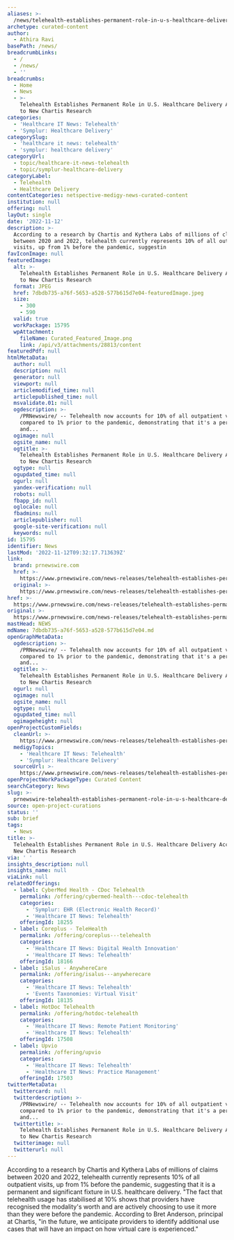```yaml
---
aliases: >-
  /news/telehealth-establishes-permanent-role-in-u-s-healthcare-delivery-according-to-new-chartis-research
archetype: curated-content
author:
  - Athira Ravi
basePath: /news/
breadcrumbLinks:
  - /
  - /news/
  - ''
breadcrumbs:
  - Home
  - News
  - >-
    Telehealth Establishes Permanent Role in U.S. Healthcare Delivery According
    to New Chartis Research
categories:
  - 'Healthcare IT News: Telehealth'
  - 'Symplur: Healthcare Delivery'
categorySlug:
  - 'healthcare it news: telehealth'
  - 'symplur: healthcare delivery'
categoryUrl:
  - topic/healthcare-it-news-telehealth
  - topic/symplur-healthcare-delivery
categoryLabel:
  - Telehealth
  - Healthcare Delivery
contentCategories: netspective-medigy-news-curated-content
institution: null
offering: null
layOut: single
date: '2022-11-12'
description: >-
  According to a research by Chartis and Kythera Labs of millions of claims
  between 2020 and 2022, telehealth currently represents 10% of all outpatient
  visits, up from 1% before the pandemic, suggestin
favIconImage: null
featuredImage:
  alt: >-
    Telehealth Establishes Permanent Role in U.S. Healthcare Delivery According
    to New Chartis Research
  format: JPEG
  href: 7dbdb735-a76f-5653-a528-577b615d7e04-featuredImage.jpeg
  size:
    - 300
    - 590
  valid: true
  workPackage: 15795
  wpAttachment:
    fileName: Curated_Featured_Image.png
    link: /api/v3/attachments/28813/content
featuredPdf: null
htmlMetaData:
  author: null
  description: null
  generator: null
  viewport: null
  articlemodified_time: null
  articlepublished_time: null
  msvalidate.01: null
  ogdescription: >-
    /PRNewswire/ -- Telehealth now accounts for 10% of all outpatient visits,
    compared to 1% prior to the pandemic, demonstrating that it's a permanent
    and...
  ogimage: null
  ogsite_name: null
  ogtitle: >-
    Telehealth Establishes Permanent Role in U.S. Healthcare Delivery According
    to New Chartis Research
  ogtype: null
  ogupdated_time: null
  ogurl: null
  yandex-verification: null
  robots: null
  fbapp_id: null
  oglocale: null
  fbadmins: null
  articlepublisher: null
  google-site-verification: null
  keywords: null
id: 15795
identifier: News
lastMod: '2022-11-12T09:32:17.713639Z'
link:
  brand: prnewswire.com
  href: >-
    https://www.prnewswire.com/news-releases/telehealth-establishes-permanent-role-in-us-healthcare-delivery-according-to-new-chartis-research-301670735.html
  original: >-
    https://www.prnewswire.com/news-releases/telehealth-establishes-permanent-role-in-us-healthcare-delivery-according-to-new-chartis-research-301670735.html
href: >-
  https://www.prnewswire.com/news-releases/telehealth-establishes-permanent-role-in-us-healthcare-delivery-according-to-new-chartis-research-301670735.html
original: >-
  https://www.prnewswire.com/news-releases/telehealth-establishes-permanent-role-in-us-healthcare-delivery-according-to-new-chartis-research-301670735.html
mastHead: NEWS
mdName: 7dbdb735-a76f-5653-a528-577b615d7e04.md
openGraphMetaData:
  ogdescription: >-
    /PRNewswire/ -- Telehealth now accounts for 10% of all outpatient visits,
    compared to 1% prior to the pandemic, demonstrating that it's a permanent
    and...
  ogtitle: >-
    Telehealth Establishes Permanent Role in U.S. Healthcare Delivery According
    to New Chartis Research
  ogurl: null
  ogimage: null
  ogsite_name: null
  ogtype: null
  ogupdated_time: null
  ogimageheight: null
openProjectCustomFields:
  cleanUrl: >-
    https://www.prnewswire.com/news-releases/telehealth-establishes-permanent-role-in-us-healthcare-delivery-according-to-new-chartis-research-301670735.html
  medigyTopics:
    - 'Healthcare IT News: Telehealth'
    - 'Symplur: Healthcare Delivery'
  sourceUrl: >-
    https://www.prnewswire.com/news-releases/telehealth-establishes-permanent-role-in-us-healthcare-delivery-according-to-new-chartis-research-301670735.html
openProjectWorkPackageType: Curated Content
searchCategory: News
slug: >-
  prnewswire-telehealth-establishes-permanent-role-in-u-s-healthcare-delivery-according-to-new-chartis-research
source: open-project-curations
status: ''
sub: brief
tags:
  - News
title: >-
  Telehealth Establishes Permanent Role in U.S. Healthcare Delivery According to
  New Chartis Research
via: ' '
insights_description: null
insights_name: null
viaLink: null
relatedOfferings:
  - label: CyberMed Health - CDoc Telehealth
    permalink: /offering/cybermed-health---cdoc-telehealth
    categories:
      - 'Symplur: EHR (Electronic Health Record)'
      - 'Healthcare IT News: Telehealth'
    offeringId: 18255
  - label: Coreplus - TeleHealth
    permalink: /offering/coreplus---telehealth
    categories:
      - 'Healthcare IT News: Digital Health Innovation'
      - 'Healthcare IT News: Telehealth'
    offeringId: 18166
  - label: iSalus - AnywhereCare
    permalink: /offering/isalus---anywherecare
    categories:
      - 'Healthcare IT News: Telehealth'
      - 'Events Taxonomies: Virtual Visit'
    offeringId: 18135
  - label: HotDoc Telehealth
    permalink: /offering/hotdoc-telehealth
    categories:
      - 'Healthcare IT News: Remote Patient Monitoring'
      - 'Healthcare IT News: Telehealth'
    offeringId: 17508
  - label: Upvio
    permalink: /offering/upvio
    categories:
      - 'Healthcare IT News: Telehealth'
      - 'Healthcare IT News: Practice Management'
    offeringId: 17503
twitterMetaData:
  twittercard: null
  twitterdescription: >-
    /PRNewswire/ -- Telehealth now accounts for 10% of all outpatient visits,
    compared to 1% prior to the pandemic, demonstrating that it's a permanent
    and...
  twittertitle: >-
    Telehealth Establishes Permanent Role in U.S. Healthcare Delivery According
    to New Chartis Research
  twitterimage: null
  twitterurl: null
---
```

<p>According to a research by Chartis and Kythera Labs of millions of claims between 2020 and 2022, telehealth currently represents 10% of all outpatient visits, up from 1% before the pandemic, suggesting that it is a permanent and significant fixture in U.S. healthcare delivery. "The fact that telehealth usage has stabilised at 10% shows that providers have recognised the modality's worth and are actively choosing to use it more than they were before the pandemic. According to Bret Anderson, principal at Chartis, "in the future, we anticipate providers to identify additional use cases that will have an impact on how virtual care is experienced."</p>
